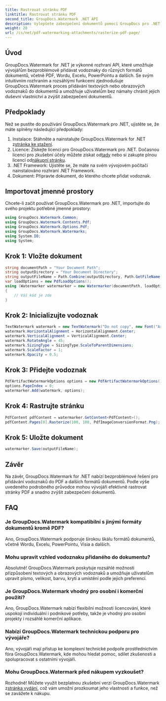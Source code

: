 ```yaml
---
title: Rastrovat stránku PDF
linktitle: Rastrovat stránku PDF
second_title: GroupDocs.Watermark .NET API
description: Vylepšete zabezpečení dokumentů pomocí GroupDocs pro .NET. Bezproblémově přidejte vodoznaky do PDF a dalších formátů.
weight: 28
url: /cs/net/pdf-watermarking-attachments/rasterize-pdf-page/
---
```

## Úvod
GroupDocs.Watermark for .NET je výkonné rozhraní API, které umožňuje vývojářům bezproblémově přidávat vodoznaky do různých formátů dokumentů, včetně PDF, Wordu, Excelu, PowerPointu a dalších. Se svým intuitivním rozhraním a rozsáhlými funkcemi zjednodušuje GroupDocs.Watermark proces přidávání textových nebo obrazových vodoznaků do dokumentů a umožňuje uživatelům bez námahy chránit jejich duševní vlastnictví a zvýšit zabezpečení dokumentů.
## Předpoklady
Než se pustíte do používání GroupDocs.Watermark pro .NET, ujistěte se, že máte splněny následující předpoklady:
1. Instalace: Stáhněte a nainstalujte GroupDocs.Watermark for .NET z[stránka ke stažení](https://releases.groupdocs.com/Watermark/net/).
2.  Licence: Získejte licenci pro GroupDocs.Watermark pro .NET. Dočasnou licenci pro zkušební účely můžete získat od[tady](https://purchase.groupdocs.com/temporary-license/) nebo si zakupte plnou licenci od[nákupní stránku](https://purchase.groupdocs.com/buy).
3. .NET Framework: Ujistěte se, že máte na svém vývojovém počítači nainstalováno rozhraní .NET Framework.
4. Dokument: Připravte dokument, do kterého chcete přidat vodoznak.

## Importovat jmenné prostory
Chcete-li začít používat GroupDocs.Watermark pro .NET, importujte do svého projektu potřebné jmenné prostory:
```csharp
using GroupDocs.Watermark.Common;
using GroupDocs.Watermark.Contents.Pdf;
using GroupDocs.Watermark.Options.Pdf;
using GroupDocs.Watermark.Watermarks;
using System.IO;
using System;
```
## Krok 1: Vložte dokument
```csharp
string documentPath = "Your Document Path";
string outputDirectory = "Your Document Directory";
string outputFileName = Path.Combine(outputDirectory, Path.GetFileName(documentPath));
var loadOptions = new PdfLoadOptions();
using (Watermarker watermarker = new Watermarker(documentPath, loadOptions))
{
    // Váš kód je zde
}
```
## Krok 2: Inicializujte vodoznak
```csharp
TextWatermark watermark = new TextWatermark("Do not copy", new Font("Arial", 8));
watermark.HorizontalAlignment = HorizontalAlignment.Center;
watermark.VerticalAlignment = VerticalAlignment.Center;
watermark.RotateAngle = 45;
watermark.SizingType = SizingType.ScaleToParentDimensions;
watermark.ScaleFactor = 1;
watermark.Opacity = 0.5;
```
## Krok 3: Přidejte vodoznak
```csharp
PdfArtifactWatermarkOptions options = new PdfArtifactWatermarkOptions();
options.PageIndex = 0;
watermarker.Add(watermark, options);
```
## Krok 4: Rastrujte stránku
```csharp
PdfContent pdfContent = watermarker.GetContent<PdfContent>();
pdfContent.Pages[0].Rasterize(100, 100, PdfImageConversionFormat.Png);
```
## Krok 5: Uložte dokument
```csharp
watermarker.Save(outputFileName);
```

## Závěr
Na závěr, GroupDocs.Watermark for .NET nabízí bezproblémové řešení pro přidávání vodoznaků do PDF a dalších formátů dokumentů. Podle výše uvedeného podrobného průvodce mohou vývojáři efektivně rastrovat stránky PDF a snadno zvýšit zabezpečení dokumentů.
## FAQ
### Je GroupDocs.Watermark kompatibilní s jinými formáty dokumentů kromě PDF?
Ano, GroupDocs.Watermark podporuje širokou škálu formátů dokumentů, včetně Wordu, Excelu, PowerPointu, Visia a dalších.
### Mohu upravit vzhled vodoznaku přidaného do dokumentu?
Absolutně! GroupDocs.Watermark poskytuje rozsáhlé možnosti přizpůsobení textových a obrazových vodoznaků a umožňuje uživatelům upravit písmo, velikost, barvu, krytí a umístění podle jejich preferencí.
### Je GroupDocs.Watermark vhodný pro osobní i komerční použití?
Ano, GroupDocs.Watermark nabízí flexibilní možnosti licencování, které uspokojí individuální i podnikové potřeby, takže je vhodný pro osobní projekty i rozsáhlé komerční aplikace.
### Nabízí GroupDocs.Watermark technickou podporu pro vývojáře?
Ano, vývojáři mají přístup ke komplexní technické podpoře prostřednictvím fóra GroupDocs.Watermark, kde mohou hledat pomoc, sdílet zkušenosti a spolupracovat s ostatními vývojáři.
### Mohu GroupDocs.Watermark před nákupem vyzkoušet?
Rozhodně! Můžete využít bezplatnou zkušební verzi GroupDocs.Watermark z[stránka vydání](https://releases.groupdocs.com/), což vám umožní prozkoumat jeho vlastnosti a funkce, než se zavážete k nákupu.